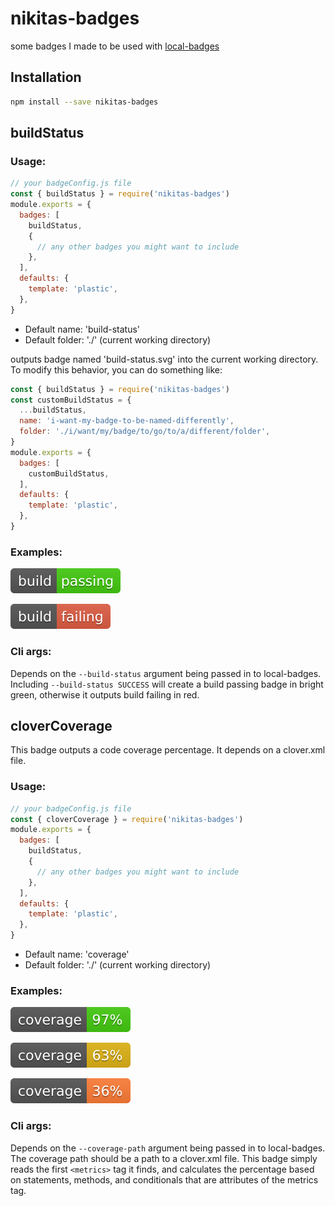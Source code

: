 # nikitas-badges
some badges I made to be used with [local-badges](https://github.com/nikita-skobov/local-badges)

## Installation

```sh
npm install --save nikitas-badges
```


## buildStatus

### Usage:

```js
// your badgeConfig.js file
const { buildStatus } = require('nikitas-badges')
module.exports = {
  badges: [
    buildStatus,
    {
      // any other badges you might want to include
    },
  ],
  defaults: {
    template: 'plastic',
  },
}
```

- Default name: 'build-status'
- Default folder: './' (current working directory)

outputs badge named 'build-status.svg' into the current working directory.
To modify this behavior, you can do something like:

```js
const { buildStatus } = require('nikitas-badges')
const customBuildStatus = {
  ...buildStatus,
  name: 'i-want-my-badge-to-be-named-differently',
  folder: './i/want/my/badge/to/go/to/a/different/folder',
}
module.exports = {
  badges: [
    customBuildStatus,
  ],
  defaults: {
    template: 'plastic',
  },
}
```

### Examples:

[![build status](./examples/buildStatus/passing.svg)](./examples/buildStatus/passing.svg)

[![build status](./examples/buildStatus/failing.svg)](./examples/buildStatus/failing.svg)

### Cli args:

Depends on the `--build-status` argument being passed in to local-badges. Including `--build-status SUCCESS` will create a build passing badge in bright green, otherwise it outputs build failing in red.

## cloverCoverage

This badge outputs a code coverage percentage. It depends on a clover.xml file.

### Usage:

```js
// your badgeConfig.js file
const { cloverCoverage } = require('nikitas-badges')
module.exports = {
  badges: [
    buildStatus,
    {
      // any other badges you might want to include
    },
  ],
  defaults: {
    template: 'plastic',
  },
}
```

- Default name: 'coverage'
- Default folder: './' (current working directory)

### Examples:

[![coverage](./examples/cloverCoverage/coverage-high.svg)](./examples/cloverCoverage/coverage-high.svg)

[![coverage](./examples/cloverCoverage/coverage-medium.svg)](./examples/cloverCoverage/coverage-medium.svg)

[![coverage](./examples/cloverCoverage/coverage-low.svg)](./examples/cloverCoverage/coverage-low.svg)

### Cli args:

Depends on the `--coverage-path` argument being passed in to local-badges. The coverage path should be a path to a clover.xml file. This badge simply reads the first `<metrics>` tag it finds, and calculates the percentage based on statements, methods, and conditionals that are attributes of the metrics tag.
